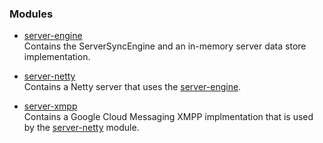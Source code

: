 ### Modules

* [server-engine](./server-engine)  
Contains the ServerSyncEngine and an in-memory server data store implementation.

* [server-netty](./server-netty)  
Contains a Netty server that uses the [server-engine](./server-engine).

* [server-xmpp](./server-xmpp)  
Contains a Google Cloud Messaging XMPP implmentation that is used by the [server-netty](./server-netty) module.




